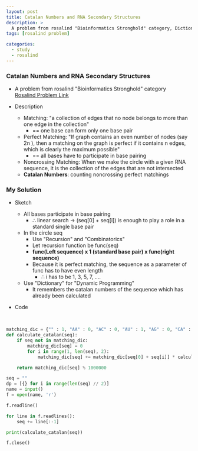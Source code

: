 ```yaml
---
layout: post
title: Catalan Numbers and RNA Secondary Structures
description: >
  A problem from rosalind "Bioinformatics Stronghold" category, Dictionary, Recursion, String Algorithm, Combinatorics, Dynamic Programming
tags: [rosalind problem]

categories:
  - study
  - rosalind
---
```

### Catalan Numbers and RNA Secondary Structures
* A problem from rosalind "Bioinformatics Stronghold" category<br>
[Rosalind Problem Link](https://rosalind.info/problems/cat/)

* Description
  * Matching: "a collection of edges that no node belongs to more than one edge in the collection"
    * == one base can form only one base pair
  * Perfect Matching: "If graph contains an even number of nodes (say 2n ), then a matching on the graph is perfect if it contains n edges, which is clearly the maximum possible"
    * == all bases have to participate in base pairing
  * Noncrossing Matching: When we make the circle with a given RNA sequence, it is the collection of the edges that are not intersected
  * **Catalan Numbers**: counting noncrossing perfect matchings

### My Solution
* Sketch
  * All bases participate in base pairing
    * ∴ linear search → (seq[0] + seq[i]) is enough to play a role in a standard single base pair
  * In the circle seq
    * Use "Recursion" and "Combinatorics"
    * Let recursion function be func(seq)
    * **func(Left sequence) x 1 (standard base pair) x func(right sequence)**
    * Because it is perfect matching, the sequence as a parameter of func has to have even length
      * ∴ i has to be 1, 3, 5, 7, ....
  * Use "Dictionary" for "Dynamic Programming"
    * It remembers the catalan numbers of the sequence which has already been calculated

* Code

<br>

~~~python
matching_dic = {"" : 1, "AA" : 0, "AC" : 0, "AU" : 1, "AG" : 0, "CA" : 0, "CU" : 0, "CG" : 1, "CC" : 0, "UA" : 1, "UU" : 0, "UG" : 0, "UC" : 0, "GA" : 0, "GC" : 1, "GU" : 0, "GG" : 0}
def calculate_catalan(seq):
    if seq not in matching_dic:
        matching_dic[seq] = 0
        for i in range(1, len(seq), 2):
            matching_dic[seq] += matching_dic[seq[0] + seq[i]] * calculate_catalan(seq[1:i]) * calculate_catalan(seq[i + 1:])

    return matching_dic[seq] % 1000000        

seq = ""
dp = [{} for i in range(len(seq) // 2)]
name = input()
f = open(name, 'r')

f.readline()

for line in f.readlines():
    seq += line[:-1]

print(calculate_catalan(seq))

f.close()
~~~
